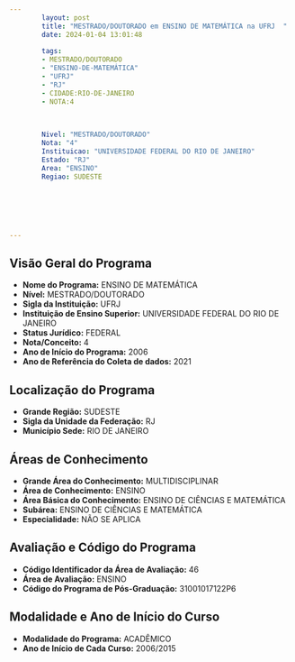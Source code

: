 ```yaml
---
        layout: post
        title: "MESTRADO/DOUTORADO em ENSINO DE MATEMÁTICA na UFRJ  "
        date: 2024-01-04 13:01:48
     
        tags:
        - MESTRADO/DOUTORADO
        - "ENSINO-DE-MATEMÁTICA"
        - "UFRJ"
        - "RJ"
        - CIDADE:RIO-DE-JANEIRO
        - NOTA:4
        
       

        Nivel: "MESTRADO/DOUTORADO"
        Nota: "4"
        Instituicao: "UNIVERSIDADE FEDERAL DO RIO DE JANEIRO"
        Estado: "RJ"
        Area: "ENSINO"
        Regiao: SUDESTE
        
        
        
        
        
        
---
```

## Visão Geral do Programa
- **Nome do Programa:** ENSINO DE MATEMÁTICA
- **Nível:** MESTRADO/DOUTORADO
- **Sigla da Instituição:** UFRJ
- **Instituição de Ensino Superior:** UNIVERSIDADE FEDERAL DO RIO DE JANEIRO
- **Status Jurídico:** FEDERAL
- **Nota/Conceito:** 4
- **Ano de Início do Programa:** 2006
- **Ano de Referência do Coleta de dados:** 2021

## Localização do Programa
- **Grande Região:** SUDESTE
- **Sigla da Unidade da Federação:** RJ
- **Município Sede:** RIO DE JANEIRO

## Áreas de Conhecimento
- **Grande Área do Conhecimento:** MULTIDISCIPLINAR
- **Área de Conhecimento:** ENSINO
- **Área Básica do Conhecimento:** ENSINO DE CIÊNCIAS E MATEMÁTICA
- **Subárea:** ENSINO DE CIÊNCIAS E MATEMÁTICA
- **Especialidade:** NÃO SE APLICA

## Avaliação e Código do Programa
- **Código Identificador da Área de Avaliação:** 46
- **Área de Avaliação:** ENSINO
- **Código do Programa de Pós-Graduação:** 31001017122P6


## Modalidade e Ano de Início do Curso
- **Modalidade do Programa:** ACADÊMICO
- **Ano de Início de Cada Curso:** 2006/2015
